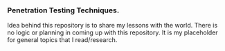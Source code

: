 ### Penetration Testing Techniques.

Idea behind this repository is to share my lessons with the world. 
There is no logic or planning in coming up with this repository. It is my placeholder for general topics that I read/research.

